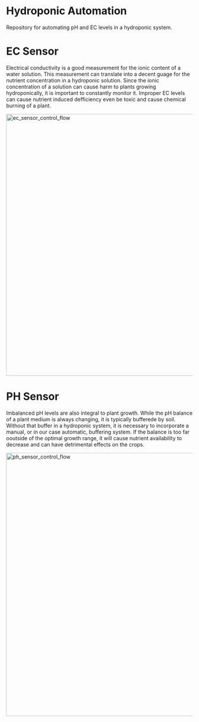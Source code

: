 # Hydroponic Automation
Repository for automating pH and EC levels in a hydroponic system.

# EC Sensor
Electrical conductivity is a good measurement for the ionic content of a water solution. This measurement can translate into a decent guage for the nutrient concentration in a hydroponic solution. Since the ionic concentration of a solution can cause harm to plants growing hydroponically, it is important to constantly monitor it. Improper EC levels can cause nutrient induced defficiency even be toxic and cause chemical burning of a plant.

<img width="706" alt="ec_sensor_control_flow" src="https://user-images.githubusercontent.com/70036699/122696259-b3a24d00-d210-11eb-85de-90cdebdc1655.png">

# PH Sensor
Imbalanced pH levels are also integral to plant growth. While the pH balance of a plant medium is always changing, it is typically bufferede by soil. Without that buffer in a hydroponic system, it is necessary to incorporate a manual, or in our case automatic, buffering system. If the balance is too far ooutside of the optimal growth range, it will cause nutrient availability to decrease and can have detrimental effects on the crops.

<img width="710" alt="ph_sensor_control_flow" src="https://user-images.githubusercontent.com/70036699/122696262-b56c1080-d210-11eb-8e5f-33966c6c6118.png">
